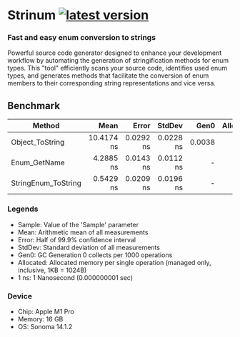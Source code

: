 # Strinum [![latest version](https://img.shields.io/nuget/v/strinum)](https://www.nuget.org/packages/strinum)

### Fast and easy enum conversion to strings

Powerful source code generator designed to enhance your development workflow by automating the generation of
stringification methods for enum types. This "tool" efficiently scans your source code, identifies used enum types,
and generates methods that facilitate the conversion of enum members to their corresponding string
representations and vice versa.

## Benchmark

| Method              |       Mean |     Error |    StdDev |   Gen0 | Allocated |
|---------------------|-----------:|----------:|----------:|-------:|----------:|
| Object_ToString     | 10.4174 ns | 0.0292 ns | 0.0228 ns | 0.0038 |      24 B |
| Enum_GetName        |  4.2885 ns | 0.0143 ns | 0.0112 ns |      - |         - |
| StringEnum_ToString |  0.5429 ns | 0.0209 ns | 0.0196 ns |      - |         - |

### Legends

- Sample: Value of the 'Sample' parameter
- Mean: Arithmetic mean of all measurements
- Error: Half of 99.9% confidence interval
- StdDev: Standard deviation of all measurements
- Gen0: GC Generation 0 collects per 1000 operations
- Allocated: Allocated memory per single operation (managed only, inclusive, 1KB = 1024B)
- 1 ns: 1 Nanosecond (0.000000001 sec)

### Device

- Chip: Apple M1 Pro
- Memory: 16 GB
- OS: Sonoma 14.1.2